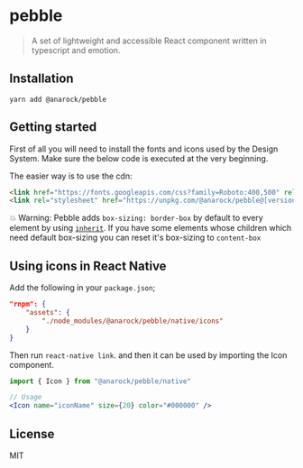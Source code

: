 # pebble

> A set of lightweight and accessible React component written in typescript and emotion.

## Installation

```
yarn add @anarock/pebble
```

## Getting started

First of all you will need to install the fonts and icons used by the Design System.
Make sure the below code is executed at the very beginning.

The easier way is to use the cdn:

```html
<link href="https://fonts.googleapis.com/css?family=Roboto:400,500" rel="stylesheet">
<link rel="stylesheet" href="https://unpkg.com/@anarock/pebble@[version]/dist/pebble.css"/>
```

:boom: Warning: Pebble adds `box-sizing: border-box` by default to every element by using [`inherit`](https://css-tricks.com/inheriting-box-sizing-probably-slightly-better-best-practice/).
If you have some elements whose children which need default box-sizing you can reset it's box-sizing to `content-box`

## Using icons in React Native

Add the following in your `package.json`;

```json
"rnpm": {
    "assets": {
        "./node_modules/@anarock/pebble/native/icons"
    }
}
```

Then run `react-native link`.
and then it can be used by importing the Icon component.

```jsx
import { Icon } from "@anarock/pebble/native"

// Usage
<Icon name="iconName" size={20} color="#000000" />
```

## License

MIT
